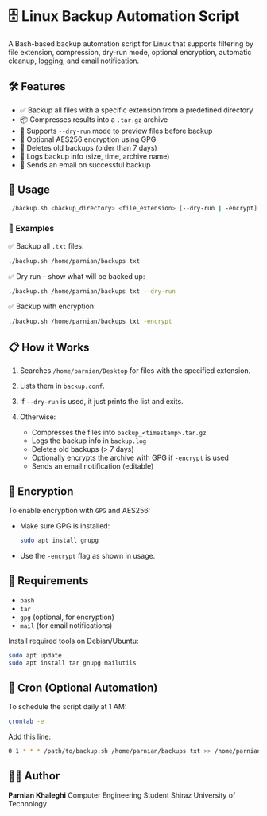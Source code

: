 
# 🗄️ Linux Backup Automation Script

A Bash-based backup automation script for Linux that supports filtering by file extension, compression, dry-run mode, optional encryption, automatic cleanup, logging, and email notification.



## 🛠️ Features

- ✅ Backup all files with a specific extension from a predefined directory
- 📦 Compresses results into a `.tar.gz` archive
- 🧪 Supports `--dry-run` mode to preview files before backup
- 🔐 Optional AES256 encryption using GPG
- 🧹 Deletes old backups (older than 7 days)
- 📝 Logs backup info (size, time, archive name)
- 📧 Sends an email on successful backup

## 🚀 Usage

```bash
./backup.sh <backup_directory> <file_extension> [--dry-run | -encrypt]
````

### 🔸 Examples

✅ Backup all `.txt` files:

```bash
./backup.sh /home/parnian/backups txt
```

✅ Dry run – show what will be backed up:

```bash
./backup.sh /home/parnian/backups txt --dry-run
```

✅ Backup with encryption:

```bash
./backup.sh /home/parnian/backups txt -encrypt
```

## 📋 How it Works

1. Searches `/home/parnian/Desktop` for files with the specified extension.
2. Lists them in `backup.conf`.
3. If `--dry-run` is used, it just prints the list and exits.
4. Otherwise:

   * Compresses the files into `backup_<timestamp>.tar.gz`
   * Logs the backup info in `backup.log`
   * Deletes old backups (> 7 days)
   * Optionally encrypts the archive with GPG if `-encrypt` is used
   * Sends an email notification (editable)


## 🔐 Encryption

To enable encryption with `GPG` and AES256:

* Make sure GPG is installed:

  ```bash
  sudo apt install gnupg
  ```

* Use the `-encrypt` flag as shown in usage.


## 🧪 Requirements

* `bash`
* `tar`
* `gpg` (optional, for encryption)
* `mail` (for email notifications)

Install required tools on Debian/Ubuntu:

```bash
sudo apt update
sudo apt install tar gnupg mailutils
```


## 📅 Cron (Optional Automation)

To schedule the script daily at 1 AM:

```bash
crontab -e
```

Add this line:

```bash
0 1 * * * /path/to/backup.sh /home/parnian/backups txt >> /home/parnian/backups/cron.log 2>&1
```

## 🧑‍💻 Author

**Parnian Khaleghi**
Computer Engineering Student
Shiraz University of Technology